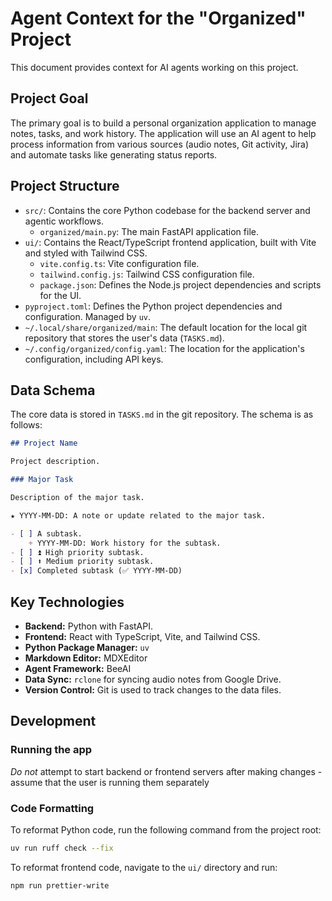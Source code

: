 # Agent Context for the "Organized" Project

This document provides context for AI agents working on this project.

## Project Goal

The primary goal is to build a personal organization application to manage notes, tasks, and work history. The application will use an AI agent to help process information from various sources (audio notes, Git activity, Jira) and automate tasks like generating status reports.

## Project Structure

-   `src/`: Contains the core Python codebase for the backend server and agentic workflows.
    -   `organized/main.py`: The main FastAPI application file.
-   `ui/`: Contains the React/TypeScript frontend application, built with Vite and styled with Tailwind CSS.
    - `vite.config.ts`: Vite configuration file.
    - `tailwind.config.js`: Tailwind CSS configuration file.
    - `package.json`: Defines the Node.js project dependencies and scripts for the UI.
-   `pyproject.toml`: Defines the Python project dependencies and configuration. Managed by `uv`.
-   `~/.local/share/organized/main`: The default location for the local git repository that stores the user's data (`TASKS.md`).
-   `~/.config/organized/config.yaml`: The location for the application's configuration, including API keys.

## Data Schema

The core data is stored in `TASKS.md` in the git repository. The schema is as follows:

```markdown
## Project Name

Project description.

### Major Task

Description of the major task.

★ YYYY-MM-DD: A note or update related to the major task.

- [ ] A subtask.
    + YYYY-MM-DD: Work history for the subtask.
- [ ] ⏫ High priority subtask.
- [ ] ⬆ Medium priority subtask.
- [x] Completed subtask (✅ YYYY-MM-DD)
```

## Key Technologies

-   **Backend:** Python with FastAPI.
-   **Frontend:** React with TypeScript, Vite, and Tailwind CSS.
-   **Python Package Manager:** `uv`
-   **Markdown Editor:** MDXEditor
-   **Agent Framework:** BeeAI
-   **Data Sync:** `rclone` for syncing audio notes from Google Drive.
-   **Version Control:** Git is used to track changes to the data files.

## Development

### Running the app

*Do not* attempt to start backend or frontend servers after making changes - assume that the user is running them separately

### Code Formatting

To reformat Python code, run the following command from the project root:
```bash
uv run ruff check --fix
```

To reformat frontend code, navigate to the `ui/` directory and run:
```bash
npm run prettier-write
```